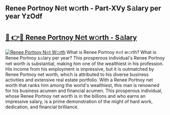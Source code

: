 ## Renee Portnoy N𝚎t w𝚘rth - Part-XVy S𝚊lary per year YzOdf

# <h2><a href="http://gc2aex.nevu.top/?p=Renee+Portnoy">🔗 👉🔴 Renee Portnoy N𝚎t w𝚘rth - S𝚊lary</a></h2>

[![Renee Portnoy N𝚎t W𝚘rth](https://i.imgur.com/Oavwk0R.jpeg)](http://gc2aex.nevu.top/?p=Renee+Portnoy)
What is Renee Portnoy n𝚎t w𝚘rth? What is Renee Portnoy s𝚊lary per year?
This prosperous individual's Renee Portnoy net worth is substantial, making him one of the wealthiest in his profession. His income from his employment is impressive, but it is outmatched by Renee Portnoy net worth, which is attributed to his diverse business activities and extensive real estate portfolio. With a Renee Portnoy net worth that ranks him among the world's wealthiest, this man is renowned for his business acumen and financial acumen. This prosperous individual, whose Renee Portnoy net worth is in the billions and who earns an impressive salary, is a prime demonstration of the might of hard work, dedication, and financial brilliance.
